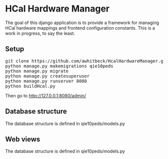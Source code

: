 # HCal Hardware Manager

The goal of this django application is to provide a framework for managing HCal 
hardware mappings and frontend configuration constants.  This is a work in progress, 
to say the least.

## Setup 

<pre>
git clone https://github.com/awhitbeck/HcalHardwareManager.git
python manage.py makemigrations qie10peds
python manage.py migrate
python manage.py createsuperuser
python manage.py runserver 8080
python buildHcal.py
</pre>

Then go to http://127.0.0.1:8080/admin/

## Database structure

The database structure is defined in qie10peds/models.py 

## Web views

The database structure is defined in qie10peds/models.py 
